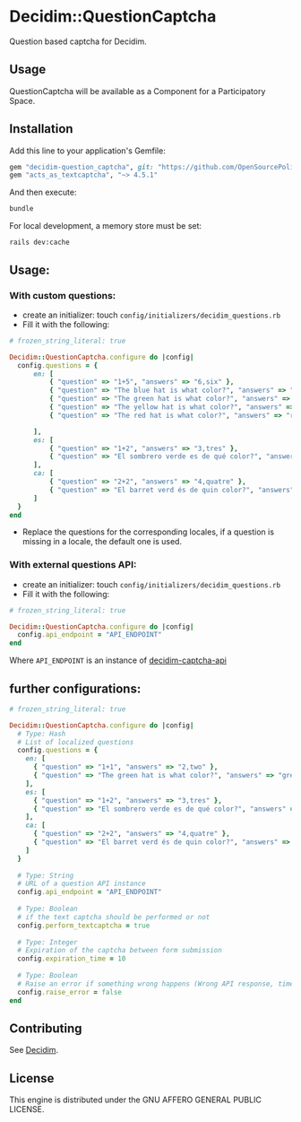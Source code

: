 # Decidim::QuestionCaptcha

Question based captcha for Decidim.

## Usage

QuestionCaptcha will be available as a Component for a Participatory
Space.

## Installation

Add this line to your application's Gemfile:

```ruby
gem "decidim-question_captcha", git: "https://github.com/OpenSourcePolitics/decidim-module-question_captcha.git"
gem "acts_as_textcaptcha", "~> 4.5.1"
```

And then execute:

```bash
bundle
```

For local development, a memory store must be set:
```
rails dev:cache
```

## Usage:

### With custom questions:

* create an initializer:
touch `config/initializers/decidim_questions.rb`
* Fill it with the following:
```ruby
# frozen_string_literal: true

Decidim::QuestionCaptcha.configure do |config|
  config.questions = {
      en: [
          { "question" => "1+5", "answers" => "6,six" },
          { "question" => "The blue hat is what color?", "answers" => "blue" },
          { "question" => "The green hat is what color?", "answers" => "green" },
          { "question" => "The yellow hat is what color?", "answers" => "yellow" },
          { "question" => "The red hat is what color?", "answers" => "red" }

      ],
      es: [
          { "question" => "1+2", "answers" => "3,tres" },
          { "question" => "El sombrero verde es de qué color?", "answers" => "verde" }
      ],
      ca: [
          { "question" => "2+2", "answers" => "4,quatre" },
          { "question" => "El barret verd és de quin color?", "answers" => "verd" }
      ]
  }
end
```

* Replace the questions for the corresponding locales, if a question is missing in a locale, the default one is used. 

### With external questions API:
* create an initializer:
  touch `config/initializers/decidim_questions.rb`
* Fill it with the following:
```ruby
# frozen_string_literal: true

Decidim::QuestionCaptcha.configure do |config|
  config.api_endpoint = "API_ENDPOINT"
end
```

Where `API_ENDPOINT` is an instance of [decidim-captcha-api](https://github.com/armandfardeau/decidim-captcha-api)


## further configurations:
```ruby
# frozen_string_literal: true

Decidim::QuestionCaptcha.configure do |config|
  # Type: Hash
  # List of localized questions 
  config.questions = {
    en: [
      { "question" => "1+1", "answers" => "2,two" },
      { "question" => "The green hat is what color?", "answers" => "green" }
    ],
    es: [
      { "question" => "1+2", "answers" => "3,tres" },
      { "question" => "El sombrero verde es de qué color?", "answers" => "verde" }
    ],
    ca: [
      { "question" => "2+2", "answers" => "4,quatre" },
      { "question" => "El barret verd és de quin color?", "answers" => "verd" }
    ]
  }
  
  # Type: String
  # URL of a question API instance
  config.api_endpoint = "API_ENDPOINT"
  
  # Type: Boolean
  # if the text captcha should be performed or not
  config.perform_textcaptcha = true
  
  # Type: Integer
  # Expiration of the captcha between form submission
  config.expiration_time = 10
  
  # Type: Boolean
  # Raise an error if something wrong happens (Wrong API response, timeout etc...)
  config.raise_error = false
end
```

## Contributing

See [Decidim](https://github.com/decidim/decidim).

## License

This engine is distributed under the GNU AFFERO GENERAL PUBLIC LICENSE.

